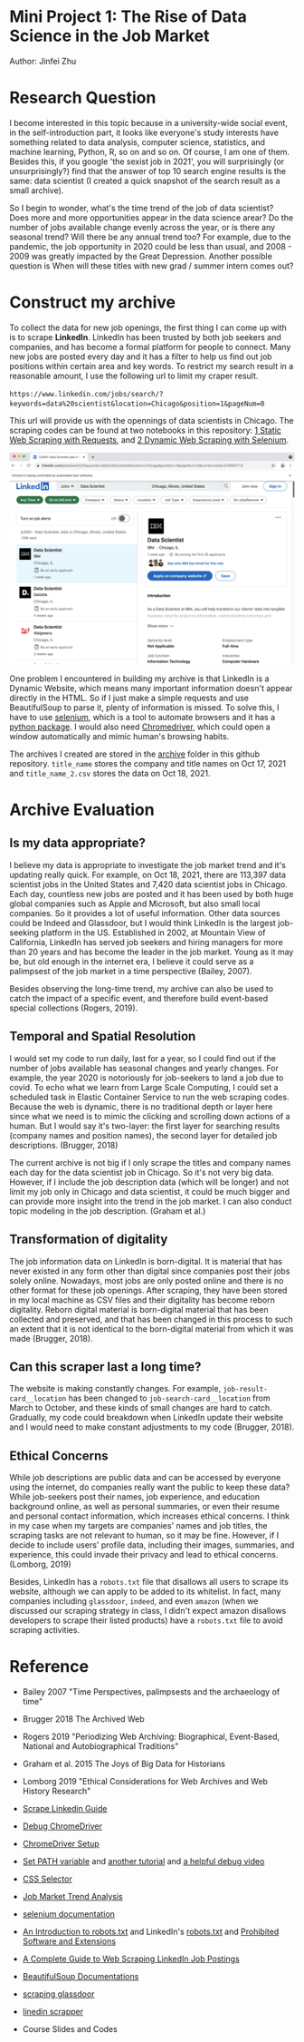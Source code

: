 # Mini Project 1: The Rise of Data Science in the Job Market

Author: Jinfei Zhu

# Research Question

I become interested in this topic because in a university-wide social event, in the self-introduction part, it looks like everyone's study interests have something related to data analysis, computer science, statistics, and machine learning, Python, R, so on and so on. Of course, I am one of them. Besides this, if you google 'the sexist job in 2021', you will surprisingly (or unsurprisingly?) find that the answer of top 10 search engine results is the same: data scientist (I created a quick snapshot of the search result as a small archive).

So I begin to wonder, what's the time trend of the job of data scientist? Does more and more opportunities appear in the data science arear? Do the number of jobs available change evenly across the year, or is there any seasonal trend?  Will there be any annual trend too? For example, due to the pandemic, the job opportunity in 2020 could be less than usual, and 2008 - 2009 was greatly impacted by the Great Depression. Another possible question is When will these titles with new grad / summer intern comes out? 

# Construct my archive

To collect the data for new job openings, the first thing I can come up with is to scrape **LinkedIn**. LinkedIn has been trusted by both job seekers and companies, and has become a formal platform for people to connect. Many new jobs are posted every day and it has a filter to help us find out job positions within certain area and key words. To restrict my search result in a reasonable amount, I use the following url to limit my craper result.

`https://www.linkedin.com/jobs/search/?keywords=data%20scientist&location=Chicago&position=1&pageNum=0`

This url will provide us with the opennings of data scientists in Chicago. The scraping codes can be found at two notebooks in this repository: [1 Static Web Scraping with Requests](https://github.com/casp-a21/mp1-jinfei1125/blob/main/notebooks/1%20Static%20Web%20Scraping%20with%20Requests.ipynb), and [2 Dynamic Web Scraping with Selenium](https://github.com/casp-a21/mp1-jinfei1125/blob/main/notebooks/2%20Dynamic%20Web%20Scraping%20with%20Selenium.ipynb).

![](archive/chromdriver-screenshot.png)

One problem I encountered in building my archive is that LinkedIn is a Dynamic Website, which means many important information doesn't appear directly in the HTML. So if I just make a simple requests and use BeautifulSoup to parse it, plenty of information is missed. To solve this, I have to use [selenium](https://www.selenium.dev/), which is a tool to automate browsers and it has a [python package](https://selenium-python.readthedocs.io/installation.html). I would also need [Chromedriver](https://chromedriver.chromium.org/home), which could open a window automatically and mimic human's browsing habits.

The archives I created are stored in the [archive](https://github.com/casp-a21/mp1-jinfei1125/tree/main/archive) folder in this github repository. `title_name` stores the company and title names on Oct 17, 2021 and `title_name_2.csv` stores the data on Oct 18, 2021.

# Archive Evaluation

## Is my data appropriate?

I believe my data is appropriate to investigate the job market trend and it's updating really quick. For example, on Oct 18, 2021, there are 113,397 data scientist jobs in the United States and 7,420 data scientist jobs in Chicago. Each day, countless new jobs are posted and it has been used by both huge global companies such as Apple and Microsoft, but also small local companies. So it provides a lot of useful information. Other data sources could be Indeed and Glassdoor, but I would think LinkedIn is the largest job-seeking platform in the US. Established in 2002, at Mountain View of California, LinkedIn has served job seekers and hiring managers for more than 20 years and has become the leader in the job market. Young as it may be, but old enough in the internet era, I believe it could serve as a palimpsest of the job market in a time perspective (Bailey, 2007).

Besides observing the long-time trend, my archive can also be used to catch the impact of a specific event, and therefore build event-based special collections (Rogers, 2019). 


## Temporal and Spatial Resolution

I would set my code to run daily, last for a year, so I could find out if the number of jobs available has seasonal changes and yearly changes. For example, the year 2020 is notoriously for job-seekers to land a job due to covid. To echo what we learn from Large Scale Computing, I could set a scheduled task in Elastic Container Service to run the web scraping codes. Because the web is dynamic, there is no traditional depth or layer here since what we need is to mimic the clicking and scrolling down actions of a human. But I would say it's two-layer: the first layer for searching results (company names and position names), the second layer for detailed job descriptions. (Brugger, 2018)

The current archive is not big if I only scrape the titles and company names each day for the data scientist job in Chicago. So it's not very big data. However, if I include the job description data (which will be longer) and not limit my job only in Chicago and data scientist, it could be much bigger and can provide more insight into the trend in the job market. I can also conduct topic modeling in the job description. (Graham et al.)


## Transformation of digitality

The job information data on LinkedIn is born-digital. It is material that has never existed in any form other than digital since companies post their jobs solely online. Nowadays, most jobs are only posted online and there is no other format for these job openings. After scraping, they have been stored in my local machine as CSV files and their digitality has become reborn digitality. Reborn digital material is born-digital material that has been collected and preserved, and that has been changed in this process to such an extent that it is not identical to the born-digital material from which it was made (Brugger, 2018). 


## Can this scraper last a long time?

The website is making constantly changes. For example, `job-result-card__location` has been changed to `job-search-card__location` from March to October, and these kinds of small changes are hard to catch. Gradually, my code could breakdown when LinkedIn update their website and I would need to make constant adjustments to my code (Brugger, 2018). 


## Ethical Concerns

While job descriptions are public data and can be accessed by everyone using the internet, do companies really want the public to keep these data? While job-seekers post their names, job experience, and education background online, as well as personal summaries, or even their resume and personal contact information, which increases ethical concerns. I think in my case when my targets are companies' names and job titles, the scraping tasks are not relevant to human, so it may be fine. However, if I decide to include users' profile data, including their images, summaries, and experience, this could invade their privacy and lead to ethical concerns. (Lomborg, 2019)

Besides, LinkedIn has a `robots.txt` file that disallows all users to scrape its website, although we can apply to be added to its whitelist. In fact, many companies including `glassdoor`, `indeed`, and even `amazon` (when we discussed our scraping strategy in class, I didn't expect amazon disallows developers to scrape their listed products) have a `robots.txt` file to avoid scraping activities. 


# Reference

- Bailey 2007 "Time Perspectives, palimpsests and the archaeology of time"

- Brugger 2018 The Archived Web

- Rogers 2019 "Periodizing Web Archiving: Biographical, Event-Based, National and Autobiographical Traditions"

- Graham et al. 2015 The Joys of Big Data for Historians

- Lomborg 2019 "Ethical Considerations for Web Archives and Web History Research"

- [Scrape Linkedin Guide](https://maoviola.medium.com/a-complete-guide-to-web-scraping-linkedin-job-postings-ad290fcaa97f)

- [Debug ChromeDriver](https://stackoverflow.com/questions/60362018/macos-catalinav-10-15-3-error-chromedriver-cannot-be-opened-because-the-de)

- [ChromeDriver Setup](https://zwbetz.com/download-chromedriver-binary-and-add-to-your-path-for-automated-functional-testing/)

- [Set PATH variable](https://www.cyberciti.biz/faq/appleosx-bash-unix-change-set-path-environment-variable/) and [another tutorial](https://www.kenst.com/2015/03/including-the-chromedriver-location-in-macos-system-path/) and [a helpful debug video](https://www.youtube.com/watch?v=7R5n0sNSza8&ab_channel=StudentEngineer)

- [CSS Selector](https://developer.mozilla.org/en-US/docs/Learn/CSS/Building_blocks/Selectors)

- [Job Market Trend Analysis](https://medium.com/henry-jia/job-market-trend-analysis-d6b290b71e41)

- [selenium documentation](https://www.selenium.dev/documentation/webdriver)

- [An Introduction to robots.txt](https://www.linkedin.com/learning/advanced-seo-developing-an-seo-friendly-website/robots-txt?autoAdvance=true&autoSkip=false&autoplay=true&resume=true&u=57690273) and LinkedIn's [robots.txt](https://www.linkedin.com/robots.txt) and [Prohibited Software and Extensions](https://www.linkedin.com/help/linkedin/answer/56347/prohibited-software-and-extensions?lang=en)

- [A Complete Guide to Web Scraping LinkedIn Job Postings](https://maoviola.medium.com/a-complete-guide-to-web-scraping-linkedin-job-postings-ad290fcaa97f)

- [BeautifulSoup Documentations](https://www.crummy.com/software/BeautifulSoup/bs4/doc/#find-all)

- [scraping glassdoor](https://towardsdatascience.com/selenium-tutorial-scraping-glassdoor-com-in-10-minutes-3d0915c6d905)

- [linedin scrapper](https://github.com/joeyism/linkedin_scraper)

- Course Slides and Codes

